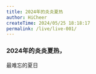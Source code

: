 ```yaml
---
title: 2024年的炎炎夏热
author: HiCheer
createTime: 2024/05/25 18:18:17
permalink: /live/live-001/
---
```

### 2024年的炎炎夏热，
最难忘的夏日
